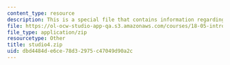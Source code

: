 ```yaml
---
content_type: resource
description: This is a special file that contains information regarding studio 4.
file: https://ol-ocw-studio-app-qa.s3.amazonaws.com/courses/18-05-introduction-to-probability-and-statistics-spring-2014/dbd4484de6ce78d32975c47049d90a2c_studio4.zip
file_type: application/zip
resourcetype: Other
title: studio4.zip
uid: dbd4484d-e6ce-78d3-2975-c47049d90a2c
---
```

